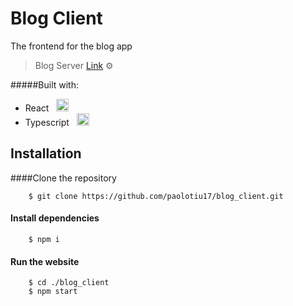 # Blog Client
The frontend for the blog app 
> Blog Server [Link](https://github.com/paolotiu17/blog_api) ⚙

#####Built with:
* React &nbsp; <img src='https://raw.githubusercontent.com/jalbertsr/logo-badge-images/master/img/react_logo.png' width="20px" height="20px">
* Typescript &nbsp;  <img src='https://raw.githubusercontent.com/remojansen/logo.ts/master/ts.jpg' width="20px" height="20px">


## Installation


####Clone the repository

        $ git clone https://github.com/paolotiu17/blog_client.git

#### Install dependencies

        $ npm i
#### Run the website
        $ cd ./blog_client
        $ npm start
